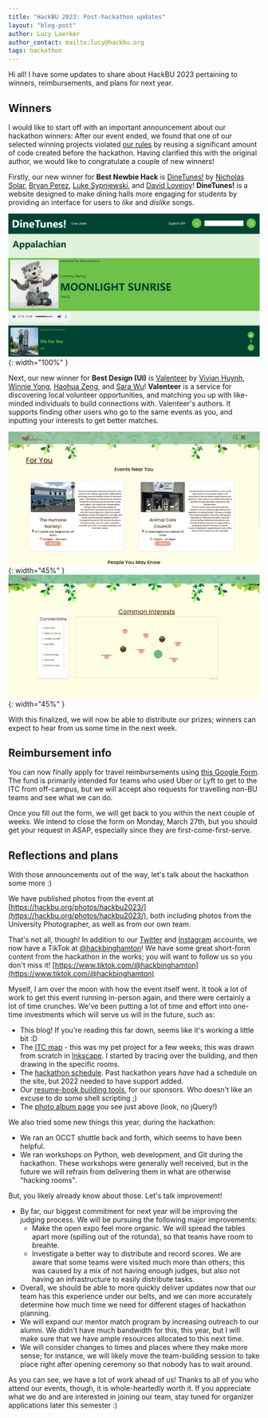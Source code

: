 ```yaml
---
title: "HackBU 2023: Post-hackathon updates"
layout: "blog-post"
author: Lucy Loerker
author_contact: mailto:lucy@hackbu.org
tags: hackathon
---
```


Hi all! I have some updates to share about HackBU 2023 pertaining to winners, reimbursements, and plans for next year.

<!--more-->

## Winners

I would like to start off with an important announcement about our hackathon winners: After our event ended, we found that one of our selected winning projects violated [our rules](https://hackbu2023.devpost.com/rules) by reusing a significant amount of code created before the hackathon. Having clarified this with the original author, we would like to congratulate a couple of new winners!

Firstly, our new winner for **Best Newbie Hack** is [DineTunes!](https://devpost.com/software/dinetunes) by [Nicholas Solar](https://www.linkedin.com/in/nsolar/), [Bryan Perez](https://www.linkedin.com/in/-bryanperez/), [Luke Sypniewski](https://www.linkedin.com/in/lsypniewski/), and [David Lovejoy](https://www.linkedin.com/in/david-lovejoy-5b8a3b260/)! **DineTunes!** is a website designed to make dining halls more engaging for students by providing an interface for users to *like* and *dislike* songs.

![DineTunes! screenshot](/img/blog/dinetunes.png){: width="100%" }

Next, our new winner for **Best Design (UI)** is [Valenteer](https://devpost.com/software/valenteer) by [Vivian Huynh](https://www.linkedin.com/in/vivianhuynh3/), [Winnie Yong](https://www.linkedin.com/in/winyong/), [Haohua Zeng](https://www.linkedin.com/in/haohua-zeng/), and [Sara Wu](https://www.linkedin.com/in/sara-wu-856182166/)! **Valenteer** is a service for discovering local volunteer opportunities, and matching you up with like-minded individuals to build connections with. Valenteer's authors. It supports finding other users who go to the same events as you, and inputting your interests to get better matches.

![Valenteer screenshot 1](/img/blog/valenteer1.jpg){: width="45%" }
![Valenteer screenshot 2](/img/blog/valenteer2.jpg){: width="45%" }

With this finalized, we will now be able to distribute our prizes; winners can expect to hear from us some time in the next week.

## Reimbursement info

You can now finally apply for travel reimbursements using [this Google Form](https://docs.google.com/forms/d/e/1FAIpQLSfYKjGRNX0TL51MsRfU6GyEdZX8mAYDia5xLWxV8HPXEFdn-A/viewform?usp=sf_link). The fund is primarily intended for teams who used Uber or Lyft to get to the ITC from off-campus, but we will accept also requests for travelling non-BU teams and see what we can do.

Once you fill out the form, we will get back to you within the next couple of weeks. We intend to close the form on Monday, March 27th, but you should get your request in ASAP, especially since they are first-come-first-serve.

## Reflections and plans

With those announcements out of the way, let's talk about the hackathon some more :)

We have published photos from the event at [https://hackbu.org/photos/hackbu2023/](https://hackbu.org/photos/hackbu2023/), both including photos from the University Photographer, as well as from our own team.

That's not all, though! In addition to our [Twitter](https://twitter.com/hackbinghamton) and [Instagram](https://www.instagram.com/hack_bu/) accounts, we now have a TikTok at [@hackbinghamton](https://www.tiktok.com/@hackbinghamton)! We have some great short-form content from the hackathon in the works; you will want to follow us so you don't miss it! [https://www.tiktok.com/@hackbinghamton](https://www.tiktok.com/@hackbinghamton)

Myself, I am over the moon with how the event itself went. It took a lot of work to get this event running in-person again, and there were certainly a lot of time crunches. We've been putting a lot of time and effort into one-time investments which will serve us will in the future, such as:

- This blog! If you're reading this far down, seems like it's working a little bit :D
- The [ITC map](https://hackbu.org/2023/handout.pdf) - this was my pet project for a few weeks; this was drawn from scratch in [Inkscape](https://inkscape.org/). I started by tracing over the building, and then drawing in the specific rooms.
- The [hackathon schedule](https://hackbu.org/2023/schedule). Past hackathon years *have* had a schedule on the site, but 2022 needed to have support added.
- Our [resume-book building tools](https://github.com/HackBinghamton/resume-tools), for our sponsors. Who doesn't like an excuse to do some shell scripting ;)
- The [photo album page](https://hackbu.org/photos/hackbu2023/) you see just above (look, no jQuery!)

We also tried some new things this year, during the hackathon:

- We ran an OCCT shuttle back and forth, which seems to have been helpful.
- We ran workshops on Python, web development, and Git during the hackathon. These workshops were generally well received, but in the future we will refrain from delivering them in what are otherwise "hacking rooms".

But, you likely already know about those. Let's talk improvement!

- By far, our biggest commitment for next year will be improving the judging process. We will be pursuing the following major improvements:
  - Make the open expo feel more organic. We will spread the tables apart more (spilling out of the rotunda), so that teams have room to breahte.
  - Investigate a better way to distribute and record scores. We are aware that some teams were visited much more than others; this was caused by a mix of not having enough judges, but also not having an infrastructure to easily distribute tasks.
- Overall, we should be able to more quickly deliver updates now that our team has this experience under our belts, and we can more accurately determine how much time we need for different stages of hackathon planning.
- We will expand our mentor match program by increasing outreach to our alumni. We didn't have much bandwidth for this, this year, but I will make sure that we have ample resources allocated to this next time.
- We will consider changes to times and places where they make more sense; for instance, we will likely move the team-building session to take place right after opening ceremony so that nobody has to wait around.

As you can see, we have a lot of work ahead of us! Thanks to all of you who attend our events, though, it is whole-heartedly worth it. If you appreciate what we do and are interested in joining our team, stay tuned for organizer applications later this semester :)
